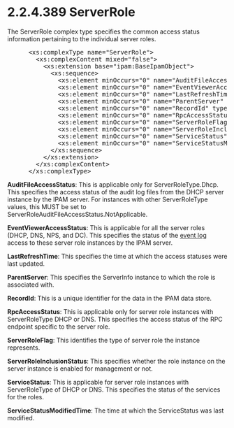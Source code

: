 <html dir="LTR" xmlns:mshelp="http://msdn.microsoft.com/mshelp" xmlns:ddue="http://ddue.schemas.microsoft.com/authoring/2003/5" xmlns:xlink="http://www.w3.org/1999/xlink" xmlns:tool="http://www.microsoft.com/tooltip">
 <body>
 <div id="header">
 <h1 class="heading">2.2.4.389 ServerRole</h1>
 </div>
 <div id="mainSection">
 <div id="mainBody">
 <div id="allHistory" class="saveHistory"></div>
 <div id="sectionSection0" class="section" name="collapseableSection">
 

<p>The ServerRole complex type specifies the common access
status information pertaining to the individual server roles.</p>

<dl>
<dd>
<div><pre> &lt;xs:complexType name=&quot;ServerRole&quot;&gt;
   &lt;xs:complexContent mixed=&quot;false&quot;&gt;
     &lt;xs:extension base=&quot;ipam:BaseIpamObject&quot;&gt;
       &lt;xs:sequence&gt;
         &lt;xs:element minOccurs=&quot;0&quot; name=&quot;AuditFileAccessStatus&quot; type=&quot;ipam:ServerRoleAuditFileAccess&quot; /&gt;
         &lt;xs:element minOccurs=&quot;0&quot; name=&quot;EventViewerAccessStatus&quot; type=&quot;ipam:ServerRoleEventViewerAccess&quot; /&gt;
         &lt;xs:element minOccurs=&quot;0&quot; name=&quot;LastRefreshTime&quot; type=&quot;xsd:dateTime&quot; /&gt;
         &lt;xs:element minOccurs=&quot;0&quot; name=&quot;ParentServer&quot; nillable=&quot;true&quot; type=&quot;ipam:ServerInfo&quot; /&gt;
         &lt;xs:element minOccurs=&quot;0&quot; name=&quot;RecordId&quot; type=&quot;xsd:long&quot; /&gt;
         &lt;xs:element minOccurs=&quot;0&quot; name=&quot;RpcAccessStatus&quot; type=&quot;ipam:ServerRoleRpcAccess&quot; /&gt;
         &lt;xs:element minOccurs=&quot;0&quot; name=&quot;ServerRoleFlag&quot; type=&quot;ipam:ServerRoleType&quot; /&gt;
         &lt;xs:element minOccurs=&quot;0&quot; name=&quot;ServerRoleInclusionStatus&quot; type=&quot;xsd:boolean&quot; /&gt;
         &lt;xs:element minOccurs=&quot;0&quot; name=&quot;ServiceStatus&quot; type=&quot;ipam:ServiceRunningStatus&quot; /&gt;
         &lt;xs:element minOccurs=&quot;0&quot; name=&quot;ServiceStatusModifiedTime&quot; nillable=&quot;true&quot; type=&quot;xsd:dateTime&quot; /&gt;
       &lt;/xs:sequence&gt;
     &lt;/xs:extension&gt;
   &lt;/xs:complexContent&gt;
 &lt;/xs:complexType&gt;
</pre></div>
</dd></dl>

<p><b>AuditFileAccessStatus</b>: This is applicable only
for ServerRoleType.Dhcp. This specifies the access status of the audit log
files from the DHCP server instance by the IPAM server. For instances with
other ServerRoleType values, this MUST be set to
ServerRoleAuditFileAccessStatus.NotApplicable.</p>

<p><b>EventViewerAccessStatus</b>: This is applicable
for all the server roles (DHCP, DNS, NPS, and DC). This specifies the status of
the <a href="21b4a631-8f28-420f-822f-c5f879d5046e.md#gt_bb3fad7e-60bf-46d4-9c3f-7caea47a743e">event log</a> access to
these server role instances by the IPAM server.</p>

<p><b>LastRefreshTime</b>: This specifies the time at
which the access statuses were last updated.</p>

<p><b>ParentServer</b>: This specifies the ServerInfo
instance to which the role is associated with.</p>

<p><b>RecordId</b>: This is a unique identifier for the
data in the IPAM data store.</p>

<p><b>RpcAccessStatus</b>: This is applicable only for
server role instances with ServerRoleType DHCP or DNS. This specifies the
access status of the RPC endpoint specific to the server role.</p>

<p><b>ServerRoleFlag</b>: This identifies the type of
server role the instance represents.</p>

<p><b>ServerRoleInclusionStatus</b>: This specifies
whether the role instance on the server instance is enabled for management or
not.</p>

<p><b>ServiceStatus</b>: This is applicable for server
role instances with ServerRoleType of DHCP or DNS. This specifies the status of
the services for the roles.</p>

<p><b>ServiceStatusModifiedTime</b>: The time at which
the ServiceStatus was last modified.</p>


 </div>
 </div>
 </div>
 </body>
</html>